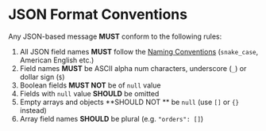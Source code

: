 # JSON Format Conventions
Any JSON-based message **MUST** conform to the following rules:

1. All JSON field names **MUST** follow the [Naming Conventions](https://adidas-group.gitbooks.io/api-guidelines/content/evolution/naming-conventions.html) (`snake_case`, American English etc.)
1. Field names **MUST** be ASCII alpha num characters, underscore (`_`) or dollar sign (`$`)
1. Boolean fields **MUST NOT** be of `null` value
1. Fields with `null` value **SHOULD** be omitted
1. Empty arrays and objects **SHOULD NOT ** be `null` (use `[]` or `{}` instead)
1. Array field names **SHOULD** be plural (e.g. `"orders": []`)

